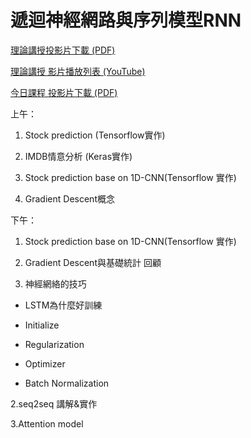 # 遞迴神經網路與序列模型RNN

[理論講授投影片下載 \(PDF\)](https://drive.google.com/file/d/1tBUn-uCBX7Q1p6yEgGLsRIVnIfn9kJPN/view)

[理論講授 影片播放列表 \(YouTube\)](https://www.youtube.com/playlist?list=PL1f_B9coMEeATcBup_lNZh5u7ZrODW4FO)

[今日課程 投影片下載 \(PDF\)](https://drive.google.com/file/d/1R0P3drDRv8OZ97DolS_JfdZyMkxR5VBZ/view)



上午：

1. Stock prediction \(Tensorflow實作\)

2. IMDB情意分析 \(Keras實作\)

3. Stock prediction base on 1D-CNN\(Tensorflow 實作\)

4. Gradient Descent概念



下午：

1.  Stock prediction base on 1D-CNN\(Tensorflow 實作\)

2.  Gradient Descent與基礎統計 回顧



1. 神經網絡的技巧

- LSTM為什麼好訓練

- Initialize

- Regularization

- Optimizer

- Batch Normalization

2.seq2seq 講解&實作 

3.Attention model 



